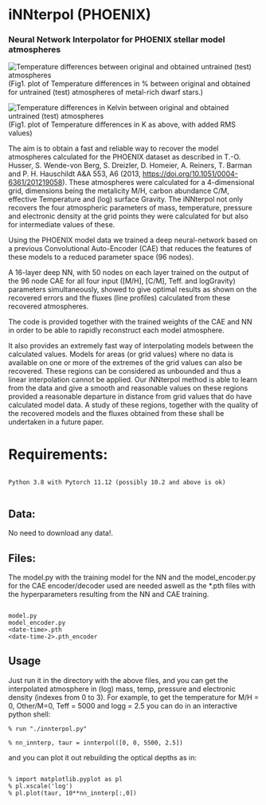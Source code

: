 # iNNterpol (PHOENIX)
### Neural Network Interpolator for PHOENIX stellar model atmospheres

![Temperature differences between original and obtained untrained (test) atmospheres](../../assets/DTemp_chkCAE_22_128_PHOENIX_10pct.png?raw=true)<br>
(Fig1. plot of Temperature differences in % between original and obtained for untrained (test) atmospheres of metal-rich dwarf stars.)

![Temperature differences in Kelvin between original and obtained untrained (test) atmospheres](../../assets/DTemp_Stats_chkCAE_16_96_PHOENIX_mp05_lgg45_scale.png?raw=true)<br>
(Fig1. plot of Temperature differences in K as above, with added RMS values)

The aim is to obtain a fast and reliable way to recover the model atmospheres calculated for the PHOENIX dataset as described in 
T.-O. Husser, S. Wende-von Berg, S. Dreizler, D. Homeier, A. Reiners, T. Barman and P. H. Hauschildt A&A 553, A6 (2013, https://doi.org/10.1051/0004-6361/201219058). These atmospheres were calculated
for a 4-dimensional grid, dimensions being the  metalicity M/H, carbon abundance C/M, effective 
Temperature and (log) surface Gravity. The iNNterpol not only recovers the four atmospheric parameters of mass, temperature, 
pressure and electronic density at the grid points they were calculated for but also for intermediate values of these.

Using the PHOENIX model data we trained a deep neural-network based on a previous Convolutional Auto-Encoder (CAE)
that reduces the features of these models to a reduced parameter space (96 nodes). 

A 16-layer deep NN, with 50 nodes on each layer trained on the output of the 96 node CAE for all four input ([M/H], [C/M], Teff. and logGravity) parameters simultaneously, showed to give optimal results as shown on the recovered errors
and the fluxes (line profiles) calculated from these recovered atmospheres.


The code is provided together with the trained weights of the CAE and NN in order to be able to rapidly reconstruct each model atmosphere. 

It also provides an extremely fast way of interpolating models between the calculated values. Models for areas (or grid values) where no data
is available on one or more of the extremes of the grid values can also be recovered. These regions can be considered as 
unbounded and thus a linear interpolation cannot be applied. Our iNNterpol method is able to learn from the data and give 
a smooth and reasonable values on these regions provided a reasonable departure in distance from grid values that do have 
calculated model data. A study of these regions, together with the quality of the recovered models and the fluxes obtained 
from these shall be undertaken in a future paper.

# Requirements:


```

Python 3.8 with Pytorch 11.12 (possibly 10.2 and above is ok)


```
## Data:

No need to download any data!. 

## Files:

The model.py with the training model for the NN and the model_encoder.py for the CAE encoder/decoder used are needed aswell as the *.pth files with the hyperparameters resulting from the NN and CAE training.

```

model.py
model_encoder.py
<date-time>.pth
<date-time-2>.pth_encoder

```

## Usage

Just run it in the directory with the above files, and you can get the interpolated atmosphere in (log) mass, temp, pressure and electronic density (indexes from 0 to 3). For example, to get the temperature for M/H = 0, Other/M=0, Teff = 5000 and logg = 2.5 you can do in an interactive python shell:

```
% run "./innterpol.py"

% nn_innterp, taur = innterpol([0, 0, 5500, 2.5])
```

and you can plot it out rebuilding the optical depths as in:

```

% import matplotlib.pyplot as pl 
% pl.xscale('log')
% pl.plot(taur, 10**nn_innterp[:,0])


```




